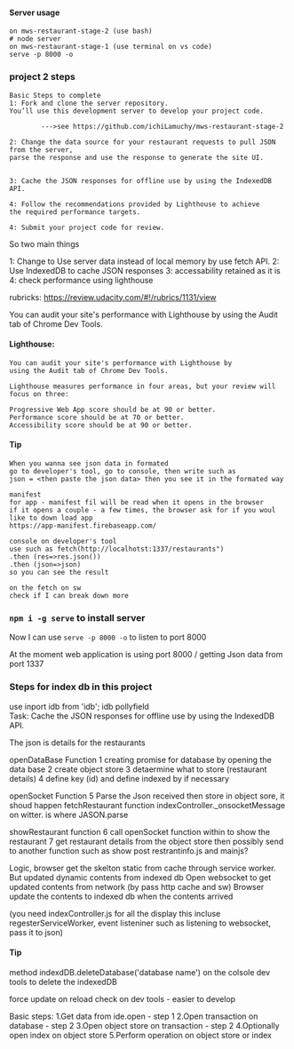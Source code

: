 #### Server usage
    on mws-restaurant-stage-2 (use bash)
    # node server
    on mws-restaurant-stage-1 (use terminal on vs code)
    serve -p 8000 -o
    





### project 2 steps

    Basic Steps to complete
    1: Fork and clone the server repository. 
    You’ll use this development server to develop your project code.
    
            --->see https://github.com/ichiLamuchy/mws-restaurant-stage-2

    2: Change the data source for your restaurant requests to pull JSON from the server, 
    parse the response and use the response to generate the site UI.
    

    3: Cache the JSON responses for offline use by using the IndexedDB API.

    4: Follow the recommendations provided by Lighthouse to achieve 
    the required performance targets.

    4: Submit your project code for review.

So two main things

  1: Change to Use server data instead of local memory 
  by use fetch API.
  2: Use IndexedDB to cache JSON responses
  3: accessability retained as it is
  4: check performance using lighthouse
  
  rubricks:
  https://review.udacity.com/#!/rubrics/1131/view



You can audit your site's performance with Lighthouse by 
using the Audit tab of Chrome Dev Tools.

#### Lighthouse:
    You can audit your site's performance with Lighthouse by 
    using the Audit tab of Chrome Dev Tools.

    Lighthouse measures performance in four areas, but your review will focus on three:

    Progressive Web App score should be at 90 or better.
    Performance score should be at 70 or better.
    Accessibility score should be at 90 or better.


#### Tip
    When you wanna see json data in formated
    go to developer's tool, go to console, then write such as
    json = <then paste the json data> then you see it in the formated way
    
    manifest
    for app - manifest fil will be read when it opens in the browser
    if it opens a couple - a few times, the browser ask for if you woul like to down load app
    https://app-manifest.firebaseapp.com/
    
    console on developer's tool
    use such as fetch(http://localhotst:1337/restaurants")
    .then (res=>res.json())
    .then (json=>json)    
    so you can see the result 
    
    on the fetch on sw
    check if I can break down more
    
### `npm i -g serve` to install server 
Now I can use `serve -p 8000 -o` to listen to port 8000

At the moment web application is using port 8000 / getting Json data from port 1337

    


### Steps for index db in this project

use inport idb from 'idb'; idb pollyfield  
Task: Cache the JSON responses for offline use by using the IndexedDB API.

The json is details for the restaurants 

openDataBase Function
1 creating promise for database by opening the data base
2 create object store 
3 detaermine what to store (restaurant details)
4 define key (id) and define indexed by if necessary

openSocket Function
5 Parse the Json received then store in object sore, 
it shoud happen fetchRestaurant function
indexController._onsocketMessage on witter.
is where JASON.parse

showRestaurant function
6 call openSocket function within to show the restaurant
7 get restaurant details from the object store then possibly send to another function 
such as show post restrantinfo.js and mainjs?


Logic, 
browser get the skelton static from cache through service worker.
But updated dynamic contents from indexed db
Open websocket to get updated contents from network (by pass http cache and sw)
Browser update the contents to indexed db when the contents arrived

(you need indexController.js for all the display this incluse 
regesterServiceWorker, event listeniner such as listening to websocket, pass it to json)

#### Tip

method indexdDB.deleteDatabase('database name')
on the colsole dev tools to delete the indexedDB

force update on reload check on dev tools - easier to develop



  Basic steps:
  1.Get data from ide.open                  - step 1
  2.Open transaction on database            - step 2
  3.Open object store on transaction        - step 2
  4.Optionally open index on object store
  5.Perform operation on object store or index
